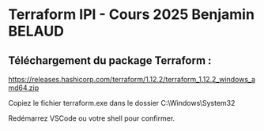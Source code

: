 # Terraform IPI - Cours 2025 Benjamin BELAUD

## Téléchargement du package Terraform  :

https://releases.hashicorp.com/terraform/1.12.2/terraform_1.12.2_windows_amd64.zip

Copiez le fichier terraform.exe dans le dossier C:\Windows\System32

Redémarrez VSCode ou votre shell pour confirmer.